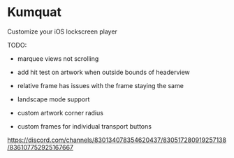 # Kumquat
Customize your iOS lockscreen player

TODO: 
- marquee views not scrolling 
- add hit test on artwork when outside bounds of headerview
- relative frame has issues with the frame staying the same
- landscape mode support

- custom artwork corner radius
- custom frames for individual transport buttons


https://discord.com/channels/830134078354620437/830517280919257138/836107752925167667
